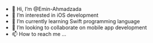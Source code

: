 - 👋 Hi, I’m @Emin-Ahmadzada
- 👀 I’m interested in iOS development
- 🌱 I’m currently learning Swift programming language
- 💞️ I’m looking to collaborate on mobile app development
- 📫 How to reach me ...

<!---
Emin-Ahmadzada/Emin-Ahmadzada is a ✨ special ✨ repository because its `README.md` (this file) appears on your GitHub profile.
You can click the Preview link to take a look at your changes.
--->
